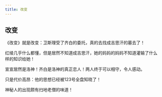 ```yaml
---
title: 改变
---
```


## 改变

《改变》就是改变：卫斯理受了齐白的委托，真的去找成吉思汗的墓去了！

红绫几乎什么都懂，但是居然不知道成吉思汗，她的妈妈的妈妈不知道灌输了什么样的知识给她！

宣宣居然是洛神！齐白是洛神的真正恋人！两人终于可以相守，令人感动。

只是代价高昂：他的思想已经被123号全盘知晓了！

神秘人的出现颇有扫地老僧的味道！